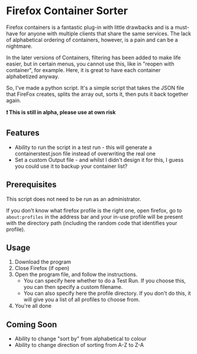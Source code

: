 # Firefox Container Sorter

Firefox containers is a fantastic plug-in with little drawbacks and is a must-have for anyone with multiple clients that share the same services. The lack of alphabetical ordering of containers, however, is a pain and can be a nightmare.

In the later versions of Containers, filtering has been added to make life easier, but in certain menus, you cannot use this, like in "reopen with container", for example. Here, it is great to have each container alphabetized anyway.

So, I've made a python script. It's a simple script that takes the JSON file that FireFox creates, splits the array out, sorts it, then puts it back together again.

**:exclamation: This is still in alpha, please use at own risk**

## Features

- Ability to run the script in a test run - this will generate a containerstest.json file instead of overwriting the real one
- Set a custom Output file - and whilst I didn't design it for this, I guess you could use it to backup your container list?

## Prerequisites

This script does not need to be run as an administrator.

If you don't know what firefox profile is the right one, open firefox, go to `about:profiles` in the address bar and your in-use profile will be present with the directory path (including the random code that identifies your profile).

## Usage

1. Download the program
2. Close Firefox (if open)
3. Open the program file, and follow the instructions.
   - You can specify here whether to do a Test Run. If you choose this, you can then specify a custom filename.
   - You can also specify here the profile directory. If you don't do this, it will give you a list of all profiles to choose from.
4. You're all done

## Coming Soon

- Ability to change "sort by" from alphabetical to colour
- Ability to change direction of sorting from A-Z to Z-A
